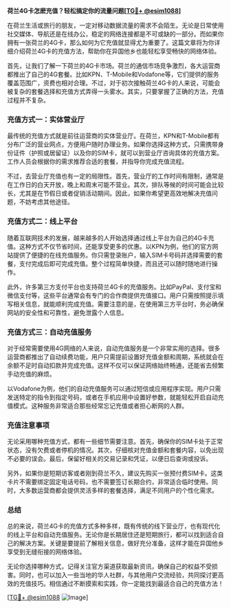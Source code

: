 **荷兰4G卡怎麽充值？轻松搞定你的流量问题[[TG💪+ @esim1088](https://t.me/s/esim1088)]**

在荷兰生活或旅行的朋友，一定对移动数据流量的需求不会陌生。无论是日常使用社交媒体、导航还是在线办公，稳定的网络连接都是不可或缺的一部分。而如果你拥有一张荷兰的4G卡，那么如何为它充值就显得尤为重要了。这篇文章将为你详细介绍荷兰4G卡的充值方法，帮助你在异国他乡也能轻松享受畅快的网络体验。

首先，让我们了解一下荷兰的4G卡市场。荷兰的通信市场竞争激烈，各大运营商都推出了自己的4G套餐。比如KPN、T-Mobile和Vodafone等，它们提供的服务覆盖范围广，资费也相对合理。不过，对于初次接触荷兰4G卡的人来说，可能会被复杂的套餐选择和充值方式弄得一头雾水。其实，只要掌握了正确的方法，充值过程并不复杂。

### 充值方式一：实体营业厅

最传统的充值方式就是前往运营商的实体营业厅。在荷兰，KPN和T-Mobile都有分布广泛的营业网点，方便用户随时办理业务。如果你选择这种方式，只需携带身份证件（护照或居留证）以及你的SIM卡，就可以到营业厅咨询具体的充值方案。工作人员会根据你的需求推荐合适的套餐，并指导你完成充值流程。

不过，去营业厅充值也有一定的局限性。首先，营业厅的工作时间有限制，通常是在工作日的白天开放，晚上和周末可能不营业。其次，排队等候的时间可能会比较长，尤其是在节假日或者促销活动期间。因此，如果你希望更高效地解决充值问题，不妨考虑其他途径。

### 充值方式二：线上平台

随着互联网技术的发展，越来越多的人开始选择通过线上平台为自己的4G卡充值。这种方式不仅节省时间，还能享受更多的优惠。以KPN为例，他们的官方网站提供了便捷的在线充值服务。你只需登录账户，输入SIM卡号码并选择需要的套餐，支付完成后即可完成充值。整个过程简单快捷，而且还可以随时随地进行操作。

此外，许多第三方支付平台也支持荷兰4G卡的充值服务。比如PayPal、支付宝和微信支付等，这些平台通常会有专门的合作商提供充值接口。用户只需按照提示填写相关信息，就能顺利完成充值。需要注意的是，在使用第三方平台时，务必确保网站的安全性和可靠性，避免泄露个人信息。

### 充值方式三：自动充值服务

对于经常需要使用4G网络的人来说，自动充值服务是一个非常实用的选择。很多运营商都推出了自动续费功能，用户只需提前设置好充值金额和周期，系统就会在余额不足时自动扣款并完成充值。这样不仅可以保证网络始终畅通，还能省去频繁手动充值的麻烦。

以Vodafone为例，他们的自动充值服务可以通过短信或应用程序实现。用户只需发送特定的指令到指定号码，或者在手机应用中设置好参数，就能轻松开启自动充值模式。这种服务非常适合那些经常忘记充值或者担心断网的人群。

### 充值注意事项

无论采用哪种充值方式，都有一些细节需要注意。首先，确保你的SIM卡处于正常状态，没有欠费或者停机的情况。其次，仔细核对充值金额和套餐内容，以免出现不必要的误会。最后，保留好相关的交易记录和凭证，以便日后查询或投诉。

另外，如果你是短期访客或者刚到荷兰不久，建议先购买一张预付费SIM卡。这类卡片不需要绑定固定电话号码，也不需要签订长期合约，非常适合临时使用。同时，大多数运营商都会提供灵活多样的套餐选择，满足不同用户的个性化需求。

### 总结

总的来说，荷兰4G卡的充值方式多种多样，既有传统的线下营业厅，也有现代化的线上平台和自动充值服务。无论你是长期居住还是短期旅行，都可以找到适合自己的解决方案。关键是要提前了解相关信息，做好充分准备，这样才能在异国他乡享受到无缝衔接的网络体验。

无论你选择哪种方式，记得关注官方渠道获取最新资讯，确保自己的权益不受损害。同时，也可以加入一些当地的华人社群，与其他用户交流经验，共同探讨更高效的充值技巧。相信通过不断摸索和实践，你一定能找到最适合自己的充值方法！

[[TG💪+ @esim1088](https://t.me/s/esim1088) ![Image](https://i.postimg.cc/4NQfJmqS/Snipaste-2025-05-13-00-14-12.png)]